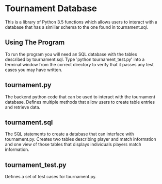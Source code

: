 Tournament Database
===================

This is a library of Python 3.5 functions which allows users
to interact with a database that has a similiar schema to the
one found in tournament.sql.

Using The Program
-----------------

To run the program you will need an SQL database with the tables
described by tournament.sql. Type 'python tournament_test.py' into a terminal window from the correct directory to verify that it passes any test cases you may have written.


tournament.py
-------------

The backend python code that can be used to interact with the tournament
database. Defines multiple methods that allow users to create table entries
and retrieve data.


tournament.sql
--------------

The SQL statements to create a database that can interface with tournament.py.
Creates two tables describing player and match information and one view of those
tables that displays individuals players match information.


tournament_test.py
------------------

Defines a set of test cases for tournament.py.

